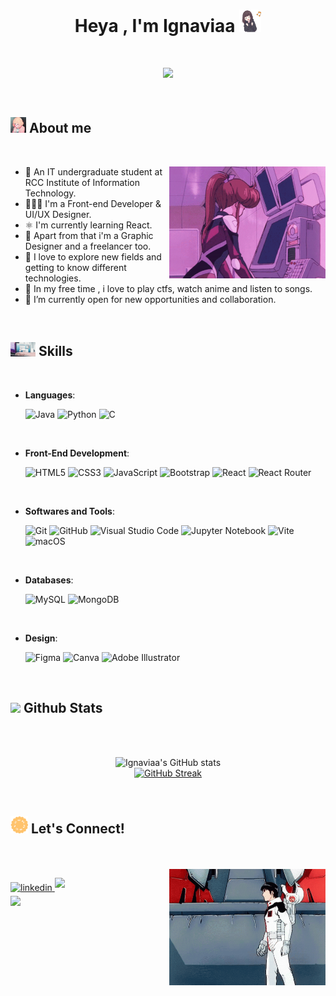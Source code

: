 <h1 align="center"><b>Heya , I'm Ignaviaa </b><img src="https://github.com/ignaviaa/ignaviaa/blob/main/assests/happy-new-year.gif" width="35"></h1>

<br>

<p align="center">
  <a href="https://github.com/DenverCoder1/readme-typing-svg"><img src="https://readme-typing-svg.herokuapp.com?font=Time+New+Roman&color=B799FF&size=25&center=true&vCenter=true&width=600&height=100&duration=4000&lines=A+Sophomore+year+IT+Student,;Front-End+Developer,;UI/UX+Designer,;Graphic+Designer,;A+Learner,;Exploring+new+stuffs+UwU"></a>
</p>


<br>

## <picture><img src = "https://github.com/ignaviaa/ignaviaa/blob/main/assests/glasses-anime.gif" width ="25px"></picture> **About me**
<br>

<img align="right"
  src="https://github.com/ignaviaa/ignaviaa/blob/main/assests/bubblegum-crisis-cyberpunk-anime.gif"
  alt="anime-girl-with-computer"
  width="250px"
/>


- 🎒 An IT undergraduate student at RCC Institute of Information Technology.
- 👩🏻‍💻 I'm a Front-end Developer & UI/UX Designer.
- ⚛️ I'm currently learning React.
- 🎨 Apart from that i'm a Graphic Designer and a freelancer too.
- 🔭 I love to explore new fields and getting to know different technologies.
- 🎲 In my free time , i love to play ctfs, watch anime and listen to songs.
- 📌 I’m currently open for new opportunities and collaboration.

<br>

## <img src="https://github.com/ignaviaa/ignaviaa/blob/main/assests/anime-typing.gif" width ="40"><b> Skills</b>
<br>

<p align="center">

- **Languages**:
    
    ![Java](https://img.shields.io/badge/java-%23ED8B00.svg?style=for-the-badge&logo=openjdk&logoColor=white)
    ![Python](https://img.shields.io/badge/Python%20-%2314354C.svg?style=for-the-badge&logo=python&logoColor=white)
    ![C](https://img.shields.io/badge/C-00599C?style=for-the-badge&logo=c&logoColor=white)
<br>   
    
- **Front-End Development**:

   ![HTML5](https://img.shields.io/badge/HTML5%20-%23E34F26.svg?style=for-the-badge&logo=html5&logoColor=white)
   ![CSS3](https://img.shields.io/badge/CSS%20-%231572B6.svg?style=for-the-badge&logo=css3&logoColor=white)
   ![JavaScript](https://img.shields.io/badge/JavaScript%20-%23F7DF1E.svg?style=for-the-badge&logo=javascript&logoColor=black)
   ![Bootstrap](https://img.shields.io/badge/bootstrap-%23563D7C.svg?style=for-the-badge&logo=bootstrap&logoColor=white)
   ![React](https://img.shields.io/badge/react-%2320232a.svg?style=for-the-badge&logo=react&logoColor=%2361DAFB)
   ![React Router](https://img.shields.io/badge/React_Router-CA4245?style=for-the-badge&logo=react-router&logoColor=white)
  

<br>

- **Softwares and Tools**:

    ![Git](https://img.shields.io/badge/git-%23F05033.svg?style=for-the-badge&logo=git&logoColor=white)
    ![GitHub](https://img.shields.io/badge/github-%23121011.svg?style=for-the-badge&logo=github&logoColor=white)
    ![Visual Studio Code](https://img.shields.io/badge/Visual%20Studio%20Code-0078d7.svg?style=for-the-badge&logo=visual-studio-code&logoColor=white)
    ![Jupyter Notebook](https://img.shields.io/badge/jupyter-%23FA0F00.svg?style=for-the-badge&logo=jupyter&logoColor=white)
    ![Vite](https://img.shields.io/badge/vite-%23646CFF.svg?style=for-the-badge&logo=vite&logoColor=purple)
    ![macOS](https://img.shields.io/badge/mac%20os-000000?style=for-the-badge&logo=macos&logoColor=F0F0F0)
    
<br>
  
  - **Databases**:
  
     ![MySQL](https://img.shields.io/badge/mysql-%2300f.svg?style=for-the-badge&logo=mysql&logoColor=white)
     ![MongoDB](https://img.shields.io/badge/MongoDB-%234ea94b.svg?style=for-the-badge&logo=mongodb&logoColor=white)
  
</p>

<br>

- **Design**:
    
    ![Figma](https://img.shields.io/badge/figma-%23F24E1E.svg?style=for-the-badge&logo=figma&logoColor=white)
    ![Canva](https://img.shields.io/badge/Canva-%2300C4CC.svg?style=for-the-badge&logo=Canva&logoColor=white)
    ![Adobe Illustrator](https://img.shields.io/badge/adobe%20illustrator-%23FF9A00.svg?style=for-the-badge&logo=adobe%20illustrator&logoColor=white)
    
    <br>

## <img src="https://media.giphy.com/media/iY8CRBdQXODJSCERIr/giphy.gif" width="35"><b> Github Stats </b>
<br><br>

<div align="center">

![Ignaviaa's GitHub stats](https://github-readme-stats.vercel.app/api?username=ignaviaa&theme=synthwave&show_icons=true)
  <br>
[![GitHub Streak](https://github-readme-streak-stats.herokuapp.com/?user=ignaviaa&theme=synthwave)](https://git.io/streak-stats) 

</div align="center">

<br>

## <img src="https://github.com/ignaviaa/ignaviaa/blob/main/assests/connect-social.gif" width="28"><b> Let's Connect!</b>
<br><br>
<img align="right" src="https://github.com/ignaviaa/ignaviaa/blob/main/assests/gundam-mobilesuitgundam.gif" width ="250px">

<div align="left">


<a href="https://www.linkedin.com/in/prerna-sharma-1a2142204/" target="_blank">
<img src="https://img.shields.io/badge/linkedin:  Prerna Sharma-%2300acee.svg?color=405DE6&style=for-the-badge&logo=linkedin&logoColor=white" alt=linkedin style="margin-bottom: 5px;"/>
</a>


<a href="mailto:prerna.staugustine8@gmail.com" target="_blank">
<img src="https://img.shields.io/badge/gmail:  ignaviaa-%23EA4335.svg?style=for-the-badge&logo=gmail&logoColor=white" t=mail style="margin-bottom: 5px;" />
</a>
	<br>

  <a href="https://discord.com/users/707842407978500138">
    <img src="https://img.shields.io/badge/Discord: ignaaa._-%235865F2.svg?style=for-the-badge&logo=discord&logoColor=white" t=discord style="margin-bottom: 5px;" />
  </a>
    
	

</div>
<br>


    
    


